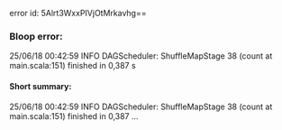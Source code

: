 error id: 5Alrt3WxxPIVjOtMrkavhg==
### Bloop error:

25/06/18 00:42:59 INFO DAGScheduler: ShuffleMapStage 38 (count at main.scala:151) finished in 0,387 s
#### Short summary: 

25/06/18 00:42:59 INFO DAGScheduler: ShuffleMapStage 38 (count at main.scala:151) finished in 0,387 ...
